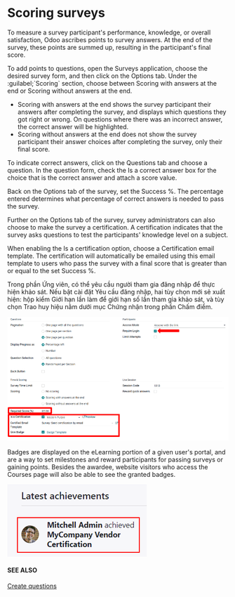 # Scoring surveys

To measure a survey participant's performance, knowledge, or overall satisfaction, Odoo ascribes
points to survey answers. At the end of the survey, these points are summed up, resulting in the
participant's final score.

To add points to questions, open the Surveys application, choose the desired survey
form, and then click on the Options tab. Under the :guilabel;\`Scoring\` section, choose
between Scoring with answers at the end or Scoring without answers at the
end.

- Scoring with answers at the end shows the survey participant their answers after
  completing the survey, and displays which questions they got right or wrong. On questions where
  there was an incorrect answer, the correct answer will be highlighted.
- Scoring without answers at the end does not show the survey participant their answer
  choices after completing the survey, only their final score.

To indicate correct answers, click on the Questions tab and choose a question. In the
question form, check the Is a correct answer box for the choice that is the correct
answer and attach a score value.

Back on the Options tab of the survey, set the Success %. The percentage
entered determines what percentage of correct answers is needed to pass the survey.

Further on the Options tab of the survey, survey administrators can also choose to make
the survey a certification. A certification indicates that the survey asks questions to test the
participants' knowledge level on a subject.

When enabling the Is a certification option, choose a Certification email
template. The certification will automatically be emailed using this email template to users who
pass the survey with a final score that is greater than or equal to the set Success %.

Trong phần Ứng viên, có thể yêu cầu người tham gia đăng nhập để thực hiện khảo sát. Nếu bật cài đặt Yêu cầu đăng nhập, hai tùy chọn mới sẽ xuất hiện: hộp kiểm Giới hạn lần làm để giới hạn số lần tham gia khảo sát, và tùy chọn Trao huy hiệu nằm dưới mục Chứng nhận trong phần Chấm điểm.

![Setting the Required Score (percentage), login required, and certification template.](scoring/required-score-login.png)

Badges are displayed on the eLearning portion of a given user's portal, and are a way to set
milestones and reward participants for passing surveys or gaining points. Besides the awardee,
website visitors who access the Courses page will also be able to see the granted
badges.

![Example of how a badge looks on the eLearning portion of the website.](scoring/frontend-badges.png)

#### SEE ALSO
[Create questions](questions.md)

